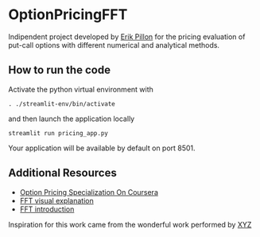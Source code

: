 # OptionPricingFFT

Indipendent project developed by [Erik Pillon](https://ErikPillon.github.io) for the pricing evaluation of put-call options with different numerical and analytical methods.

## How to run the code
Activate the python virtual environment with 
    
    . ./streamlit-env/bin/activate

and then launch the application locally

    streamlit run pricing_app.py

Your application will be available by default on port 8501.

## Additional Resources
- [Option Pricing Specialization On Coursera]()
- [FFT visual explanation]()
- [FFT introduction]()

Inspiration for this work came from the wonderful work performed by [XYZ](https://github.com/)